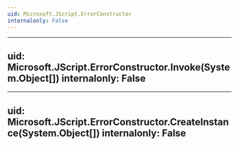 ```yaml
---
uid: Microsoft.JScript.ErrorConstructor
internalonly: False
---
```


---
uid: Microsoft.JScript.ErrorConstructor.Invoke(System.Object[])
internalonly: False
---

---
uid: Microsoft.JScript.ErrorConstructor.CreateInstance(System.Object[])
internalonly: False
---
